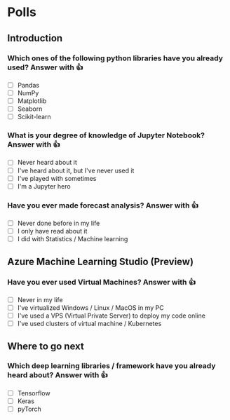 ﻿# Polls 

## Introduction 

### Which ones of the following python libraries have you already used? Answer with 👍

- [ ] Pandas
- [ ] NumPy
- [ ] Matplotlib
- [ ] Seaborn
- [ ] Scikit-learn

### What is your degree of knowledge of Jupyter Notebook? Answer with 👍

- [ ] Never heard about it
- [ ] I've heard about it, but I've never used it
- [ ] I've played with sometimes
- [ ] I'm a Jupyter hero

### Have you ever made forecast analysis? Answer with 👍

- [ ] Never done before in my life
- [ ] I only have read about it
- [ ] I did with Statistics / Machine learning

## Azure Machine Learning Studio (Preview)

### Have you ever used Virtual Machines? Answer with 👍

- [ ] Never in my life
- [ ] I've virtualized Windows / Linux / MacOS in my PC
- [ ] I've used a VPS (Virtual Private Server) to deploy my code online
- [ ] I've used clusters of virtual machine / Kubernetes

## Where to go next

### Which deep learning libraries / framework have you already heard about? Answer with 👍

- [ ] Tensorflow
- [ ] Keras
- [ ] pyTorch
